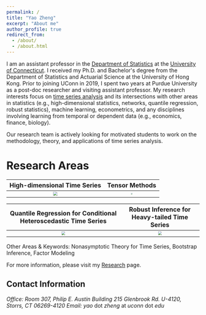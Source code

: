 ```yaml
---
permalink: /
title: "Yao Zheng"
excerpt: "About me"
author_profile: true
redirect_from: 
  - /about/
  - /about.html
---
```


I am an assistant professor in the [Department of Statistics](https://statistics.uconn.edu/) at the [University of Connecticut](https://uconn.edu/). I received my Ph.D. and Bachelor's degree from the Department of Statistics and Actuarial Science at the University of Hong Kong. Prior to joining UConn in 2019, I spent two  years at Purdue University as a post-doc researcher and visiting assistant professor. My research interests focus on [time series analysis](https://en.wikipedia.org/wiki/Time_series) and its intersections with other areas in statistics (e.g., high-dimensional statistics, networks, quantile regression, robust statistics), machine learning, econometrics, and any disciplines involving learning from temporal or dependent data (e.g., economics, finance, biology).

Our research team is actively looking for motivated students to work on the methodology, theory, and applications of time series analysis.

# Research Areas

|High-dimensional Time Series | Tensor Methods |
| :----: | :----: |
| <img src="https://yaozheng-stat.github.io/images/fig_macro20.png" style="zoom:65%;" /> | <img src="https://yaozheng-stat.github.io/images/fig_tensor_ts.png" style="zoom:30%;" /> |


| Quantile Regression for Conditional Heteroscedastic Time Series | Robust Inference for Heavy-tailed Time Series |
| :----------------------------------------------------------: | :----------------------------------------------------------: |
| <img src="https://yaozheng-stat.github.io/images/fig_ForecastPlot.png" style="zoom:60%;" /> | <img src="https://yaozheng-stat.github.io/images/fig_Pickands.png" style="zoom:60%;" /> |

Other Areas & Keywords: Nonasymptotic Theory for Time Series, Bootstrap Inference, Factor Modeling

For more information, please visit my [Research](https://yaozheng-stat.github.io/research/) page.



## Contact Information

*Office:  Room 307, Philip E. Austin Building*
*215 Glenbrook Rd. U-4120, Storrs, CT 06269-4120*
*Email:*  *yao* dot *zheng* at *uconn* dot *edu*

